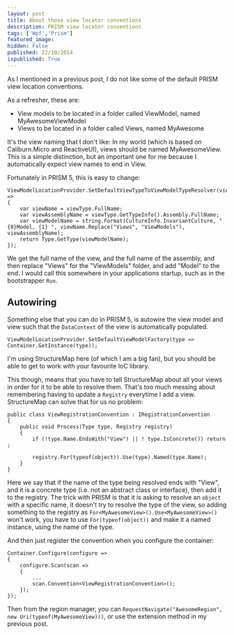 ```yaml
---
layout: post
title: About those view locator conventions
description: PRISM view locator conventions
tags: ['Wpf','Prism']
featured_image: 
hidden: False
published: 22/10/2014
ispublished: True
---
```

As I mentioned in a previous post, I do not like some of the default PRISM view location conventions.

As a refresher, these are:

- View models to be located in a folder called ViewModel, named MyAwesomeViewModel
- Views to be located in a folder called Views, named MyAwesome

It's the view naming that I don't like: In my world (which is based on Caliburn.Micro and ReactiveUI), views should be named MyAwesomeView. This is a simple distinction, but an important one for me because I automatically expect view names to end in View.

Fortunately in PRISM 5, this is easy to change:

    ViewModelLocationProvider.SetDefaultViewTypeToViewModelTypeResolver(viewType =>
    {
        var viewName = viewType.FullName;
        var viewAssemblyName = viewType.GetTypeInfo().Assembly.FullName;
        var viewModelName = string.Format(CultureInfo.InvariantCulture, " {0}Model, {1} ", viewName.Replace("Views", "ViewModels"), viewAssemblyName);
        return Type.GetType(viewModelName);
    });

We get the full name of the view, and the full name of the assembly, and then replace "Views" for the "ViewModels" folder, and add "Model" to the end. I would call this somewhere in your applications startup, such as in the bootstrapper ```Run```.

## Autowiring
Something else that you can do in PRISM 5, is autowire the view model and view such that the ```DataContext``` of the view is automatically populated. 

    ViewModelLocationProvider.SetDefaultViewModelFactory(type => Container.GetInstance(type));

I'm using StructureMap here (of which I am a big fan), but you should be able to get to work with your favourite IoC library.

This though, means that you have to tell StructureMap about all your views in order for it to be able to resolve them. That's too much messing about remembering having to update a ```Registry``` everytime I add a view. StructureMap can solve that for us no problem:

    public class ViewRegistrationConvention : IRegistrationConvention
    {
        public void Process(Type type, Registry registry)
        {
            if (!type.Name.EndsWith("View") || ! type.IsConcrete()) return ;

            registry.For(typeof(object)).Use(type).Named(type.Name);
        }
    }

Here we say that if the name of the type being resolved ends with "View", and it is a concrete type (i.e. not an abstract class or interface), then add it to the registry.
The trick with PRISM is that it is asking to resolve an ```object``` with a specific name, it doesn't try to resolve the type of the view, so adding something to the registry as ```For<MyAwesomeView>().Use<MyAwesomeView>()``` won't work, you have to use ```For(typeof(object))``` and make it a named instance, using the name of the type. 

 And then just register the convention when you configure the container:

    Container.Configure(configure =>
    {
        configure.Scan(scan =>
        {
            ...
            scan.Convention<ViewRegistrationConvention>();
        });
    });

Then from the region manager, you can ```RequestNavigate("AwesomeRegion", new Uri(typeof(MyAwesomeView)))```, or use the extension method in my previous post. 
